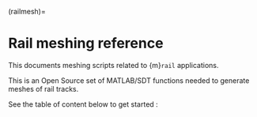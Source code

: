 (railmesh)=
# Rail meshing reference 

This documents meshing scripts related to {m}`rail` applications.

This is an Open Source set of MATLAB/SDT functions needed to generate meshes of rail tracks.

See the table of content below to get started :

